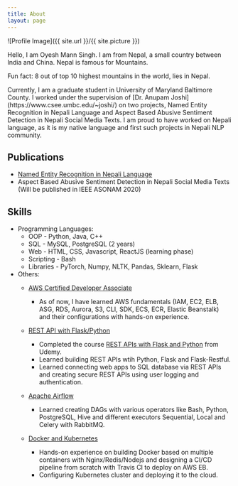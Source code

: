 ```yaml
---
title: About
layout: page
---
```

![Profile Image]({{ site.url }}/{{ site.picture }})

<p>Hello, I am Oyesh Mann Singh. I am from Nepal, a small country between India and China. Nepal is famous for Mountains.
</p>

<p>
Fun fact: 8 out of top 10 highest mountains in the world, lies in Nepal.
</p>

<p>
Currently, I am a graduate student in University of Maryland Baltimore County. I worked under the supervision of [Dr. Anupam Joshi](https://www.csee.umbc.edu/~joshi/) on two projects, Named Entity Recognition in Nepali Language and Aspect Based Abusive Sentiment Detection in Nepali Social Media Texts. I am proud to have worked on Nepali language, as it is my native language and first such projects in Nepali NLP community.
</p>

## Publications
- [Named Entity Recognition in Nepali Language](https://ieeexplore.ieee.org/document/8998477)
- Aspect Based Abusive Sentiment Detection in Nepali Social Media Texts (Will be published in IEEE ASONAM 2020)

## Skills

- Programming Languages:
    * OOP - Python, Java, C++
    * SQL - MySQL, PostgreSQL (2 years)
    * Web - HTML, CSS, Javascript, ReactJS (learning phase)
    * Scripting - Bash
    * Libraries - PyTorch, Numpy, NLTK, Pandas, Sklearn, Flask
- Others:
    * [AWS Certified Developer Associate](https://www.udemy.com/course/aws-certified-developer-associate-dva-c01/)
        * As of now, I have learned AWS fundamentals (IAM, EC2, ELB, ASG, RDS, Aurora, S3, CLI, SDK, ECS, ECR, Elastic Beanstalk) and their configurations with hands-on experience.

    * [REST API with Flask/Python](https://github.com/oya163/rest_api_practice)
        * Completed the course
        [REST APIs with Flask and Python](https://www.udemy.com/course/rest-api-flask-and-python/) from Udemy.
        * Learned building REST APIs wtih Python, Flask and Flask-Restful.
        * Learned connecting web apps to SQL database via REST APIs and creating secure REST APIs using user logging and authentication.

    * [Apache Airflow](https://www.udemy.com/course/the-complete-hands-on-course-to-master-apache-airflow/#overview)
        * Learned creating DAGs with various operators like Bash, Python, PostgreSQL, Hive and different executors Sequential, Local and Celery with RabbitMQ.

    * [Docker and Kubernetes](https://github.com/oya163/docker-react)
        * Hands-on experience on building Docker based on multiple containers with Nginx/Redis/Nodejs and designing a CI/CD pipeline from scratch with Travis CI to deploy on AWS EB.
        * Configuring Kubernetes cluster and deploying it to the cloud.     
